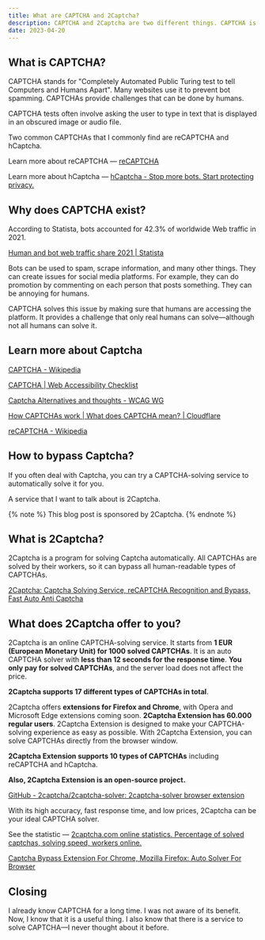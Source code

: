 ```yaml
---
title: What are CAPTCHA and 2Captcha?
description: CAPTCHA and 2Captcha are two different things. CAPTCHA is a test to prove that the users are humans. While 2Captcha is a service that can solve CAPTCHA automatically.
date: 2023-04-20
---
```


## What is CAPTCHA?

CAPTCHA stands for "Completely Automated Public Turing test to tell Computers and Humans Apart". Many websites use it to prevent bot spamming. CAPTCHAs provide challenges that can be done by humans.

CAPTCHA tests often involve asking the user to type in text that is displayed in an obscured image or audio file.

Two common CAPTCHAs that I commonly find are reCAPTCHA and hCaptcha.

Learn more about reCAPTCHA — [reCAPTCHA](https://www.google.com/recaptcha/about/)

Learn more about hCaptcha — [hCaptcha - Stop more bots. Start protecting privacy.](https://www.hcaptcha.com/)

## Why does CAPTCHA exist?

According to Statista, bots accounted for 42.3% of worldwide Web traffic in 2021.

[Human and bot web traffic share 2021 | Statista](https://www.statista.com/statistics/1264226/human-and-bot-web-traffic-share/)

Bots can be used to spam, scrape information, and many other things. They can create issues for social media platforms. For example, they can do promotion by commenting on each person that posts something. They can be annoying for humans.

CAPTCHA solves this issue by making sure that humans are accessing the platform. It provides a challenge that only real humans can solve—although not all humans can solve it.

## Learn more about Captcha

[CAPTCHA - Wikipedia](https://en.wikipedia.org/wiki/CAPTCHA)

[CAPTCHA | Web Accessibility Checklist](https://dequeuniversity.com/checklists/web/captcha)

[Captcha Alternatives and thoughts - WCAG WG](https://www.w3.org/WAI/GL/wiki/Captcha_Alternatives_and_thoughts)

[How CAPTCHAs work | What does CAPTCHA mean? | Cloudflare](https://www.cloudflare.com/learning/bots/how-captchas-work/)

[reCAPTCHA - Wikipedia](https://en.wikipedia.org/wiki/ReCAPTCHA)

## How to bypass Captcha?

If you often deal with Captcha, you can try a CAPTCHA-solving service to automatically solve it for you.

A service that I want to talk about is 2Captcha.

{% note %}
This blog post is sponsored by 2Captcha.
{% endnote %}

## What is 2Captcha?

2Captcha is a program for solving Captcha automatically. All CAPTCHAs are solved by their workers, so it can bypass all human-readable types of CAPTCHAs.

[2Captcha: Captcha Solving Service, reCAPTCHA Recognition and Bypass, Fast Auto Anti Captcha](https://2captcha.com/)

## What does 2Captcha offer to you?

2Captcha is an online CAPTCHA-solving service. It starts from **1 EUR (European Monetary Unit) for 1000 solved CAPTCHAs**. It is an auto CAPTCHA solver with **less than 12 seconds for the response time**. **You only pay for solved CAPTCHAs**, and the server load does not affect the price.

**2Captcha supports 17 different types of CAPTCHAs in total**. 

2Captcha offers **extensions for Firefox and Chrome**, with Opera and Microsoft Edge extensions coming soon. **2Captcha Extension has 60.000 regular users**. 2Captcha Extension is designed to make your CAPTCHA-solving experience as easy as possible. With 2Captcha Extension, you can solve CAPTCHAs directly from the browser window.

**2Captcha Extension supports 10 types of CAPTCHAs** including reCAPTCHA and hCaptcha.

**Also, 2Captcha Extension is an open-source project.**

[GitHub - 2captcha/2captcha-solver: 2captcha-solver browser extension](https://github.com/2captcha/2captcha-solver)

With its high accuracy, fast response time, and low prices, 2Captcha can be your ideal CAPTCHA solver.

See the statistic — [2captcha.com online statistics. Percentage of solved captchas, solving speed, workers online.](https://2captcha.com/public_statistics)

[Captcha Bypass Extension For Chrome, Mozilla Firefox: Auto Solver For Browser](https://2captcha.com/captcha-bypass-extension)

## Closing

I already know CAPTCHA for a long time. I was not aware of its benefit. Now, I know that it is a useful thing. I also know that there is a service to solve CAPTCHA—I never thought about it before.
